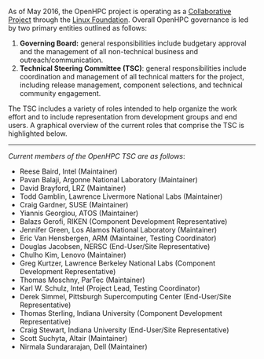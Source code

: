 As of May 2016, the OpenHPC project is operating as a [Collaborative Project](http://collabprojects.linuxfoundation.org) through the [Linux Foundation](http://www.linuxfoundation.org). Overall OpenHPC governance is led by two primary entities outlined as follows:

1. **Governing Board:** general responsibilities include budgetary approval and the management of all non-technical business and outreach/communication.
2. **Technical Steering Committee (TSC)**: general responsibilities include coordination and management of all technical matters for the project, including release management, component selections, and technical community engagement.

The TSC includes a variety of roles intended to help organize the work effort and to include representation from development groups and end users.  A graphical overview of the current roles that comprise the TSC is highlighted below. 




***
_Current members of the OpenHPC TSC are as follows_:

* Reese Baird, Intel (Maintainer)
* Pavan Balaji, Argonne National Laboratory (Maintainer)
* David Brayford, LRZ (Maintainer)
* Todd Gamblin, Lawrence Livermore National Labs (Maintainer)
* Craig Gardner, SUSE (Maintainer)
* Yiannis Georgiou, ATOS (Maintainer)
* Balazs Gerofi, RIKEN (Component Development Representative)
* Jennifer Green, Los Alamos National Laboratory (Maintainer)
* Eric Van Hensbergen, ARM (Maintainer, Testing Coordinator)
* Douglas Jacobsen, NERSC (End-User/Site Representative)
* Chulho Kim, Lenovo (Maintainer)
* Greg Kurtzer, Lawrence Berkeley National Labs (Component Development Representative)
* Thomas Moschny, ParTec (Maintainer)
* Karl W. Schulz, Intel (Project Lead, Testing Coordinator)
* Derek Simmel, Pittsburgh Supercomputing Center (End-User/Site Representative)
* Thomas Sterling, Indiana University (Component Development Representative)
* Craig Stewart, Indiana University (End-User/Site Representative)
* Scott Suchyta, Altair (Maintainer)
* Nirmala Sundararajan, Dell (Maintainer)









